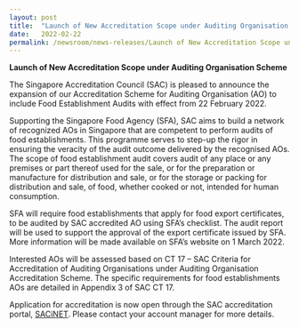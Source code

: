 ```yaml
---
layout: post
title:  "Launch of New Accreditation Scope under Auditing Organisation Scheme"
date:   2022-02-22
permalink: /newsroom/news-releases/Launch of New Accreditation Scope under Auditing Organisation Scheme
---
```


**Launch of New Accreditation Scope under Auditing Organisation Scheme**

The Singapore Accreditation Council (SAC) is pleased to announce the expansion of our Accreditation Scheme for Auditing Organisation (AO) to include Food Establishment Audits with effect from 22 February 2022.

Supporting the Singapore Food Agency (SFA), SAC aims to build a network of recognized AOs in Singapore that are competent to perform audits of food establishments. This programme serves to step-up the rigor in ensuring the veracity of the audit outcome delivered by the recognised AOs.  The scope of food establishment audit covers audit of any place or any premises or part thereof used for the sale, or for the preparation or manufacture for distribution and sale, or for the storage or packing for distribution and sale, of food, whether cooked or not, intended for human consumption.

SFA will require food establishments that apply for food export certificates, to be audited by SAC accredited AO using SFA’s checklist. The audit report will be used to support the approval of the export certificate issued by SFA.  More information will be made available on SFA’s website on 1 March 2022.

Interested AOs will be assessed based on CT 17 – SAC Criteria for Accreditation of Auditing Organisations under Auditing Organisation Accreditation Scheme.   The specific requirements for food establishments AOs are detailed in Appendix 3 of SAC CT 17.

Application for accreditation is now open through the SAC accreditation portal, [SACiNET](https://sacinet.enterprisesg.gov.sg/sac/forms/sacinet/sacinet-logon-external.form).  Please contact your account manager for more details.

